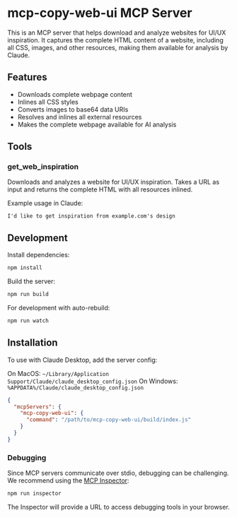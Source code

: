 # mcp-copy-web-ui MCP Server

This is an MCP server that helps download and analyze websites for UI/UX inspiration. It captures the complete HTML content of a website, including all CSS, images, and other resources, making them available for analysis by Claude.

## Features

- Downloads complete webpage content
- Inlines all CSS styles
- Converts images to base64 data URIs
- Resolves and inlines all external resources
- Makes the complete webpage available for AI analysis

## Tools

### get_web_inspiration
Downloads and analyzes a website for UI/UX inspiration. Takes a URL as input and returns the complete HTML with all resources inlined.

Example usage in Claude:
```
I'd like to get inspiration from example.com's design
```

## Development

Install dependencies:
```bash
npm install
```

Build the server:
```bash
npm run build
```

For development with auto-rebuild:
```bash
npm run watch
```

## Installation

To use with Claude Desktop, add the server config:

On MacOS: `~/Library/Application Support/Claude/claude_desktop_config.json`
On Windows: `%APPDATA%/Claude/claude_desktop_config.json`

```json
{
  "mcpServers": {
    "mcp-copy-web-ui": {
      "command": "/path/to/mcp-copy-web-ui/build/index.js"
    }
  }
}
```

### Debugging

Since MCP servers communicate over stdio, debugging can be challenging. We recommend using the [MCP Inspector](https://github.com/modelcontextprotocol/inspector):

```bash
npm run inspector
```

The Inspector will provide a URL to access debugging tools in your browser. 